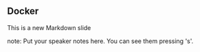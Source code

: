 ##  Docker

This is a new Markdown slide

note:
    Put your speaker notes here.
    You can see them pressing 's'.

